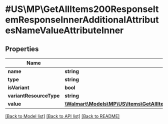 # #US\MP\GetAllItems200ResponseItemResponseInnerAdditionalAttributesNameValueAttributeInner

## Properties

Name | Type | Description | Notes
------------ | ------------- | ------------- | -------------
**name** | **string** |  |
**type** | **string** |  |
**isVariant** | **bool** |  | [optional]
**variantResourceType** | **string** |  | [optional]
**value** | [**\Walmart\Models\MP\US\Items\GetAllItems200ResponseItemResponseInnerAdditionalAttributesNameValueAttributeInnerValueInner[]**](GetAllItems200ResponseItemResponseInnerAdditionalAttributesNameValueAttributeInnerValueInner.md) |  |


[[Back to Model list]](../) [[Back to API list]](../../Api/US/MP) [[Back to README]](../../README.md)
